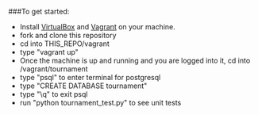 ###To get started:

- Install [VirtualBox](https://www.virtualbox.org/wiki/Downloads) and [Vagrant](https://www.vagrantup.com/downloads.html) on your machine.
- fork and clone this repository
- cd into THIS_REPO/vagrant
- type "vagrant up"
- Once the machine is up and running and you are logged into it, cd into /vagrant/tournament
- type "psql" to enter terminal for postgresql
- type "CREATE DATABASE tournament"
- type "\q" to exit psql
- run "python tournament_test.py" to see unit tests
